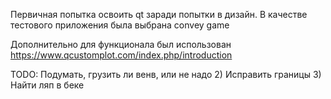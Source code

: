 Первичная попытка освоить qt заради попытки в дизайн. В качестве тестового приложения была выбрана convey game

Дополнительно для функционала был использован
https://www.qcustomplot.com/index.php/introduction


TODO: Подумать, грузить ли венв, или не надо
2) Исправить границы
3) Найти ляп в беке
